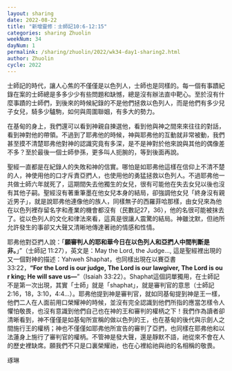 ```yaml
---
layout: sharing
date: 2022-08-22
title: "新增靈修：士師記10:6-12:15"
categories: sharing Zhuolin
weekNum: 34
dayNum: 1
permalink: /sharing/zhuolin/2022/wk34-day1-sharing2.html
author: Zhuolin
cycle: 2022
---  
```


士師記的時代，讓人心焦的不僅僅是以色列人，士師也是同樣的。每一個有事蹟紀錄在案的士師總是多多少少有些問題和缺憾，總是沒有辦法直中靶心。至於沒有什麼事蹟的士師們，到後來的時候紀錄的不是他們拯救以色列人，而是他們有多少兒子女兒，騎多少驢駒，如何與周圍聯姻，有多大的勢力。

在基甸的身上，我們還可以看到神親自揀選他，看到他與神之間來來往往的對話，看到神對他的帶領。不過到了耶弗他的時候，神與耶弗他的互動就非常被動，我們甚至摸不清楚耶弗他對神的認識究竟有多深，是不是神對於他來說與其他的偶像差不多？至於最後一個士師參孫，更多叫人扼腕的，等到後面再說。

聖經一直都是在紀錄人的失敗和神的信實。哪怕是如耶弗他這樣在信仰上不清不楚的人，神使用他的口才斥責亞捫人，也使用他的勇猛拯救以色列人。不過耶弗他一共做士師六年就死了，這期間失去他獨生的女兒，很有可能他在失去女兒以後也沒有其他子嗣。聖經沒有著重筆墨在他女兒本身的結局，卻強調他女兒「終身沒有親近男子」，就是說耶弗他連像他的族人，同樣無子的西羅菲哈那樣，由女兒來為他在以色列裡存留名字和產業的機會都沒有（民數記27，36），他的名很可能被抹去了。從以色列人的文化和律法來看，這真是很讓人震驚的結局。神雖沈默，但祂所允許發生的事卻又大聲又清晰地傳達著祂的情感和性情。

耶弗他對亞捫人說：「**願審判人的耶和華今日在以色列人和亞捫人中間判斷是非。**」”（‭‭士師記‬ ‭11:27‬），英文是：May the Lord, the Judge…, 這是聖經裡出現的又一個對神的描述：Yahweh Shaphat，也同樣出現在以賽亞書33:22，**“For the Lord is our judge, The Lord is our lawgiver, The Lord is our king; He will save us—**”（Isaiah‬ ‭33:22‬）。Shaphat這個詞單獨用，在士師記不是第一次出現，其實「士師」就是「shaphat」，就是審判官的意思（士師記2:16，18，3:10，4:4…）。耶弗他提到神是審判官，就如同基甸提到神是王一樣，他們二人在人面前用口榮耀神的時候，並沒有完全認識到他們所指的應當怎樣令人懼怕敬畏，也沒有意識到他們自己也在神的王和審判的權柄之下！我們作為讀者卻清晰看到，神不僅僅是如基甸所宣稱的做以色列的王，也在基甸的後代與示劍人之間施行王的權柄；神也不僅僅如耶弗他所宣告的審判了亞捫，也同樣在耶弗他和以法蓮身上施行了審判官的權柄。不管神是發大聲，還是靜默不語，祂從來不會在人的歷史裡缺席。願我們不只是口裏榮耀祂，也在心裡給祂與祂的名相稱的敬畏。

琢琳

